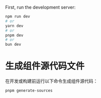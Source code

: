 <!-- @format -->

First, run the development server:

```bash
npm run dev
# or
yarn dev
# or
pnpm dev
# or
bun dev
```

# 生成组件源代码文件

在开发或构建前运行以下命令生成组件源代码：

```bash
pnpm generate-sources
```
